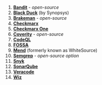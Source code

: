 1. **[Bandit](/docs/security-testing-orchestration/sto-techref-category/bandit-scanner-reference)** - *open-source*
2. **[Black Duck](/docs/security-testing-orchestration/sto-techref-category/black-duck-hub-scanner-reference)** (by Synopsys)  
3. **[Brakeman](/docs/security-testing-orchestration/sto-techref-category/brakeman-scanner-reference)** - *open-source*
4. **[Checkmarx](/docs/security-testing-orchestration/sto-techref-category/checkmarx/checkmarx-scanner-reference)**  
5. **[Checkmarx One](/docs/security-testing-orchestration/sto-techref-category/checkmarx/checkmarxone-scanner-reference)**  
6. **[Coverity](/docs/security-testing-orchestration/sto-techref-category/coverity-scanner-reference)**  - *open-source*
7. **[CodeQL](/docs/security-testing-orchestration/sto-techref-category/codeql-scanner-reference)**  
8. **[FOSSA](/docs/security-testing-orchestration/sto-techref-category/fossa-scanner-reference)**  
9. **[Mend](/docs/security-testing-orchestration/sto-techref-category/mend-scanner-reference)** (formerly known as WhiteSource)  
10. **[Semgrep](/docs/security-testing-orchestration/sto-techref-category/semgrep/semgrep-scanner-reference)**  - *open-source option*
11. **[Snyk](/docs/security-testing-orchestration/sto-techref-category/snyk/snyk-scanner-reference)**  
12. **[SonarQube](/docs/security-testing-orchestration/sto-techref-category/sonarqube-sonar-scanner-reference)**
13. **[Veracode](/docs/security-testing-orchestration/sto-techref-category/veracode-scanner-reference)**
14. **[Wiz](/docs/security-testing-orchestration/sto-techref-category/wiz/repo-scans-with-wiz)**